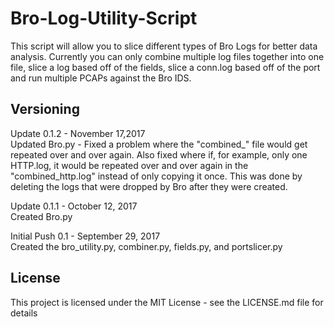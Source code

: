# Bro-Log-Utility-Script

This script will allow you to slice different types of Bro Logs for better data analysis.  Currently you can only combine multiple log files together into one file, slice a log based off of the fields, slice a conn.log based off of the port and run multiple PCAPs against the Bro IDS.

## Versioning

Update 0.1.2 - November 17,2017 <br />
Updated Bro.py - Fixed a problem where the "combined_" file would get repeated over and over again.  Also fixed where if, for example, only one HTTP.log, it would be repeated over and over again in the "combined_http.log" instead of only copying it once.  This was done by deleting the logs that were dropped by Bro after they were created.

Update 0.1.1 - October 12, 2017 <br />
Created Bro.py

Initial Push 0.1 - September 29, 2017 <br />
Created the bro_utility.py, combiner.py, fields.py, and portslicer.py

## License

This project is licensed under the MIT License - see the LICENSE.md file for details


